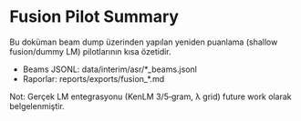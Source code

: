 # Fusion Pilot Summary

Bu doküman beam dump üzerinden yapılan yeniden puanlama (shallow fusion/dummy LM) pilotlarının kısa özetidir.

- Beams JSONL: data/interim/asr/*_beams.jsonl
- Raporlar: reports/exports/fusion_*.md

Not: Gerçek LM entegrasyonu (KenLM 3/5‑gram, λ grid) future work olarak belgelenmiştir.